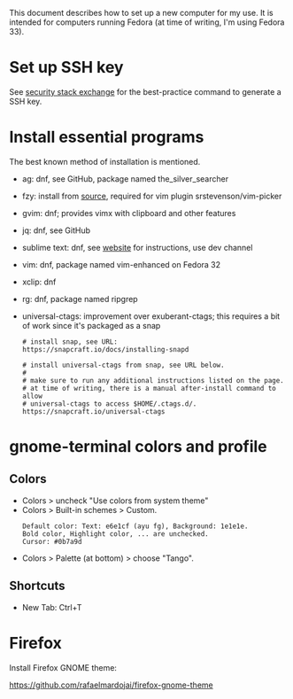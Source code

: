 This document describes how to set up a new computer for my use. It is
intended for computers running Fedora (at time of writing, I'm using Fedora
33).

# Set up SSH key

See [security stack exchange][ssh-keygen] for the best-practice command to
generate a SSH key.

# Install essential programs

The best known method of installation is mentioned.

- ag: dnf, see GitHub, package named the\_silver\_searcher
- fzy: install from [source][fzy], required for vim plugin
  srstevenson/vim-picker
- gvim: dnf; provides vimx with clipboard and other features
- jq: dnf, see GitHub
- sublime text: dnf, see [website][subl] for instructions, use dev channel
- vim: dnf, package named vim-enhanced on Fedora 32
- xclip: dnf
- rg: dnf, package named ripgrep
- universal-ctags: improvement over exuberant-ctags; this requires a bit of
  work since it's packaged as a snap

  ```
  # install snap, see URL:
  https://snapcraft.io/docs/installing-snapd

  # install universal-ctags from snap, see URL below.
  #
  # make sure to run any additional instructions listed on the page.
  # at time of writing, there is a manual after-install command to allow
  # universal-ctags to access $HOME/.ctags.d/.
  https://snapcraft.io/universal-ctags
  ```

[subl]: https://www.sublimetext.com/docs/3/linux_repositories.html
[ssh-keygen]: https://security.stackexchange.com/a/144044/88514
[fzy]: https://github.com/jhawthorn/fzy

# gnome-terminal colors and profile

## Colors

- Colors > uncheck "Use colors from system theme"
- Colors > Built-in schemes > Custom.
  ```
  Default color: Text: e6e1cf (ayu fg), Background: 1e1e1e.
  Bold color, Highlight color, ... are unchecked.
  Cursor: #0b7a9d
  ```
- Colors > Palette (at bottom) > choose "Tango".

## Shortcuts

- New Tab: Ctrl+T

# Firefox

Install Firefox GNOME theme:

https://github.com/rafaelmardojai/firefox-gnome-theme
